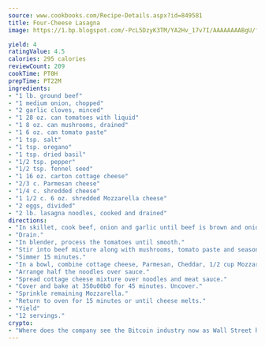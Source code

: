 ```yaml
---
source: www.cookbooks.com/Recipe-Details.aspx?id=849581
title: Four-Cheese Lasagna
image: https://1.bp.blogspot.com/-PcL5DzyK3TM/YA2Hv_17v7I/AAAAAAAABgU/fyHeesSth_IZW9mL5lk6GxJO8cW8ksrGACLcBGAsYHQ/s320/12.png

yield: 4
ratingValue: 4.5
calories: 295 calories
reviewCount: 209
cookTime: PT0H
prepTime: PT22M
ingredients:
- "1 lb. ground beef"
- "1 medium onion, chopped"
- "2 garlic cloves, minced"
- "1 28 oz. can tomatoes with liquid"
- "1 8 oz. can mushrooms, drained"
- "1 6 oz. can tomato paste"
- "1 tsp. salt"
- "1 tsp. oregano"
- "1 tsp. dried basil"
- "1/2 tsp. pepper"
- "1/2 tsp. fennel seed"
- "1 16 oz. carton cottage cheese"
- "2/3 c. Parmesan cheese"
- "1/4 c. shredded cheese"
- "1 1/2 c. 6 oz. shredded Mozzarella cheese"
- "2 eggs, divided"
- "2 lb. lasagna noodles, cooked and drained"
directions:
- "In skillet, cook beef, onion and garlic until beef is brown and onion is tender."
- "Drain."
- "In blender, process the tomatoes until smooth."
- "Stir into beef mixture along with mushrooms, tomato paste and seasonings."
- "Simmer 15 minutes."
- "In a bowl, combine cottage cheese, Parmesan, Cheddar, 1/2 cup Mozzarella and eggs. Spread 2 cups meat sauce in the bottom of a 13 x 9 x 2-inch baking dish."
- "Arrange half the noodles over sauce."
- "Spread cottage cheese mixture over noodles and meat sauce."
- "Cover and bake at 350u00b0 for 45 minutes. Uncover."
- "Sprinkle remaining Mozzarella."
- "Return to oven for 15 minutes or until cheese melts."
- "Yield"
- "12 servings."
crypto:
- "Where does the company see the Bitcoin industry now as Wall Street has begun to embrace it and what was the turning point that legitimatized Bitcoin?"
---
```


